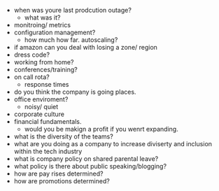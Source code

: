 - when was youre last prodcution outage?
  - what was it? 
- monitroing/ metrics
- configuration management?
  - how much how far. autoscaling? 
- if amazon can you deal with losing a zone/ region 
- dress code? 
- working from home? 
- conferences/training?
- on call rota?
  - response times
- do you think the company is going places. 
- office enviroment? 
  - noisy/ quiet
- corporate culture
- financial fundamentals.
  - would you be makign a profit if you wenrt expanding.
- what is the diversity of the teams?
- what are you doing as a company to increase diviserty and inclusion within the tech industry
- what is company policy on shared parental leave?
- what policy is there about public speaking/blogging?
- how are pay rises determined?
- how are promotions determined?

